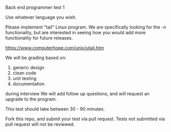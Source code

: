 Back end programmer test 1

Use whatever language you wish.

Please implement "tail" Linux program. We are specifically looking for the -n functionality, but are interested in seeing how you would add more functionality for future releases.

https://www.computerhope.com/unix/utail.htm

We will be grading based on:

1) generic design
2) clean code
3) unit testing
4) documentation


during interview We will add follow up questions, and will request an upgrade to the program.

This test should take between 30 - 90 minutes.

Fork this repo, and submit your test via pull request.
Tests not submitted via pull request will not be reviewed.
